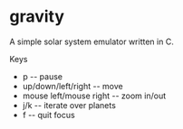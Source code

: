 gravity
=======

A simple solar system emulator written in C.

Keys

* p -- pause
* up/down/left/right -- move
* mouse left/mouse right -- zoom in/out
* j/k -- iterate over planets
* f -- quit focus

